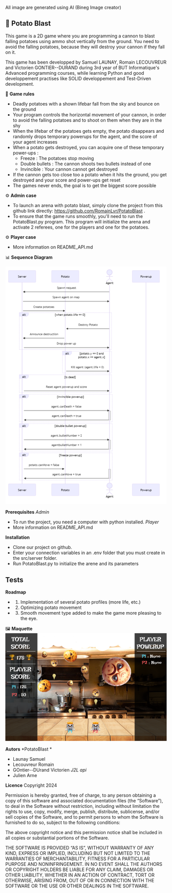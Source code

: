 All image are generated using AI (Bineg Image creator)

## 🥔 **Potato Blast**

This game is a 2D game where you are programming a cannon to blast falling potatoes using ammo shot vertically from the ground. You need to avoid the falling potatoes, because they will destroy your cannon if they fall on it. 

This game has been developped by Samuel LAUNAY, Romain LECOUVREUR and Victorien GONTIER--DURAND during 3rd year of BUT Informatique's Advanced programming courses, while learning Python and good developpement practises like SOLID developpement and Test-Driven development.
	
🎲 **Game rules**
- Deadly potatoes with a shown lifebar fall from the sky and bounce on the ground 
- Your program controls the horizontal movement of your cannon, in order to avoid the falling potatoes and to shoot on them when they are in the shy
- When the lifebar of the potatoes gets empty, the potato disappears and randomly drops temporary powerups for the agent, and the score of your agent increases
- When a potato gets destroyed, you can acquire one of these temporary power-ups : 
	* Freeze : The potatoes stop moving
	* Double bullets : The cannon shoots two bullets instead of one
	* Invincible : Your cannon cannot get destroyed
- If the cannon gets too close too a potato when it hits the ground, you get destroyed and your score and power-ups get reset
- The games never ends, the goal is to get the biggest score possible

⚙ **Admin case**
- To launch an arena with potato blast, simply clone the project from this github link directly: https://github.com/RomainLvr/PotatoBlast .
- To ensure that the game runs smoothly, you'll need to run the PotatoBlast.py program. This program will initialize the arena and activate 2 referees, one for the players and one for the potatoes.

⚙ **Player case**
- More information on README_API.md

📊 **Sequence Diagram**

![Sequence diagram](https://github.com/RomainLvr/PotatoBlast/blob/main/doc/sequence.png)

**Prerequisites**
*Admin*
- To run the project, you need a computer with python installed.
*Player*
- More information on README_API.md

**Installation**
- Clone our project on github.
- Enter your connection variables in an .env folder that you must create in the src/server folder.
- Run PotatoBlast.py to initialize the arene and its parameters

**Tests**
- 

**Roadmap**
- 1. Implementation of several potato profiles (more life, etc.)
- 2. Optimizing potato movement
- 3. Smooth movement type added to make the game more pleasing to the eye.

🖼️ **Maquette**
![Maquette](https://github.com/RomainLvr/PotatoBlast/blob/main/doc/maquette.png)

**Autors**
*PotatoBlast *
- Launay Samuel
- Lecouvreur Romain
- GOntier--DUrand Victorien
*J2L api*
- Julien Arne

**Licence**
Copyright 2024

Permission is hereby granted, free of charge, to any person obtaining a copy of this software and associated documentation files (the “Software”), to deal in the Software without restriction, including without limitation the rights to use, copy, modify, merge, publish, distribute, sublicense, and/or sell copies of the Software, and to permit persons to whom the Software is furnished to do so, subject to the following conditions:

The above copyright notice and this permission notice shall be included in all copies or substantial portions of the Software.

THE SOFTWARE IS PROVIDED “AS IS”, WITHOUT WARRANTY OF ANY KIND, EXPRESS OR IMPLIED, INCLUDING BUT NOT LIMITED TO THE WARRANTIES OF MERCHANTABILITY, FITNESS FOR A PARTICULAR PURPOSE AND NONINFRINGEMENT. IN NO EVENT SHALL THE AUTHORS OR COPYRIGHT HOLDERS BE LIABLE FOR ANY CLAIM, DAMAGES OR OTHER LIABILITY, WHETHER IN AN ACTION OF CONTRACT, TORT OR OTHERWISE, ARISING FROM, OUT OF OR IN CONNECTION WITH THE SOFTWARE OR THE USE OR OTHER DEALINGS IN THE SOFTWARE.
